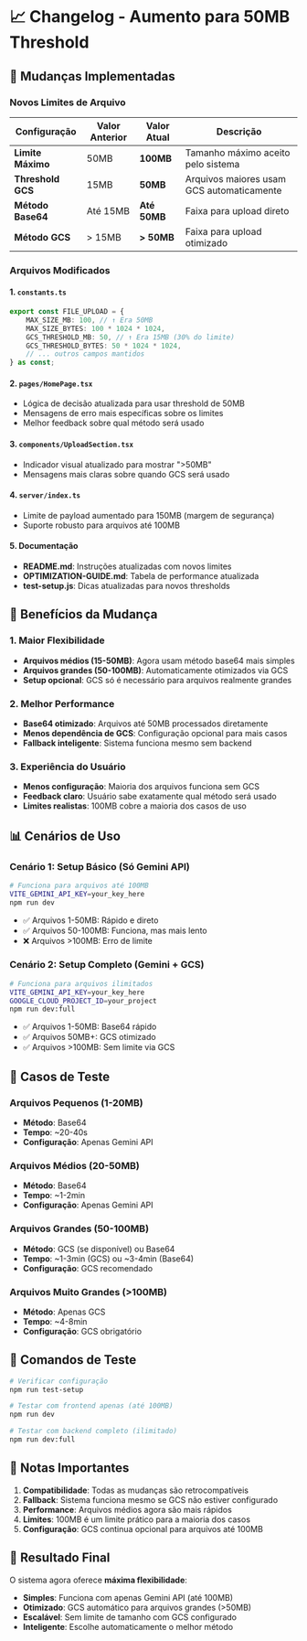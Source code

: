 # 📈 Changelog - Aumento para 50MB Threshold

## 🎯 Mudanças Implementadas

### **Novos Limites de Arquivo**

| Configuração | Valor Anterior | Valor Atual | Descrição |
|--------------|----------------|-------------|-----------|
| **Limite Máximo** | 50MB | **100MB** | Tamanho máximo aceito pelo sistema |
| **Threshold GCS** | 15MB | **50MB** | Arquivos maiores usam GCS automaticamente |
| **Método Base64** | Até 15MB | **Até 50MB** | Faixa para upload direto |
| **Método GCS** | > 15MB | **> 50MB** | Faixa para upload otimizado |

### **Arquivos Modificados**

#### 1. **`constants.ts`**
```typescript
export const FILE_UPLOAD = {
    MAX_SIZE_MB: 100, // ↑ Era 50MB
    MAX_SIZE_BYTES: 100 * 1024 * 1024,
    GCS_THRESHOLD_MB: 50, // ↑ Era 15MB (30% do limite)
    GCS_THRESHOLD_BYTES: 50 * 1024 * 1024,
    // ... outros campos mantidos
} as const;
```

#### 2. **`pages/HomePage.tsx`**
- Lógica de decisão atualizada para usar threshold de 50MB
- Mensagens de erro mais específicas sobre os limites
- Melhor feedback sobre qual método será usado

#### 3. **`components/UploadSection.tsx`**
- Indicador visual atualizado para mostrar ">50MB" 
- Mensagens mais claras sobre quando GCS será usado

#### 4. **`server/index.ts`**
- Limite de payload aumentado para 150MB (margem de segurança)
- Suporte robusto para arquivos até 100MB

#### 5. **Documentação**
- **README.md**: Instruções atualizadas com novos limites
- **OPTIMIZATION-GUIDE.md**: Tabela de performance atualizada
- **test-setup.js**: Dicas atualizadas para novos thresholds

## 🚀 **Benefícios da Mudança**

### **1. Maior Flexibilidade**
- **Arquivos médios (15-50MB)**: Agora usam método base64 mais simples
- **Arquivos grandes (50-100MB)**: Automaticamente otimizados via GCS
- **Setup opcional**: GCS só é necessário para arquivos realmente grandes

### **2. Melhor Performance**
- **Base64 otimizado**: Arquivos até 50MB processados diretamente
- **Menos dependência de GCS**: Configuração opcional para mais casos
- **Fallback inteligente**: Sistema funciona mesmo sem backend

### **3. Experiência do Usuário**
- **Menos configuração**: Maioria dos arquivos funciona sem GCS
- **Feedback claro**: Usuário sabe exatamente qual método será usado
- **Limites realistas**: 100MB cobre a maioria dos casos de uso

## 📊 **Cenários de Uso**

### **Cenário 1: Setup Básico (Só Gemini API)**
```bash
# Funciona para arquivos até 100MB
VITE_GEMINI_API_KEY=your_key_here
npm run dev
```
- ✅ Arquivos 1-50MB: Rápido e direto
- ✅ Arquivos 50-100MB: Funciona, mas mais lento
- ❌ Arquivos >100MB: Erro de limite

### **Cenário 2: Setup Completo (Gemini + GCS)**
```bash
# Funciona para arquivos ilimitados
VITE_GEMINI_API_KEY=your_key_here
GOOGLE_CLOUD_PROJECT_ID=your_project
npm run dev:full
```
- ✅ Arquivos 1-50MB: Base64 rápido
- ✅ Arquivos 50MB+: GCS otimizado
- ✅ Arquivos >100MB: Sem limite via GCS

## 🎯 **Casos de Teste**

### **Arquivos Pequenos (1-20MB)**
- **Método**: Base64
- **Tempo**: ~20-40s
- **Configuração**: Apenas Gemini API

### **Arquivos Médios (20-50MB)**
- **Método**: Base64
- **Tempo**: ~1-2min
- **Configuração**: Apenas Gemini API

### **Arquivos Grandes (50-100MB)**
- **Método**: GCS (se disponível) ou Base64
- **Tempo**: ~1-3min (GCS) ou ~3-4min (Base64)
- **Configuração**: GCS recomendado

### **Arquivos Muito Grandes (>100MB)**
- **Método**: Apenas GCS
- **Tempo**: ~4-8min
- **Configuração**: GCS obrigatório

## 🔧 **Comandos de Teste**

```bash
# Verificar configuração
npm run test-setup

# Testar com frontend apenas (até 100MB)
npm run dev

# Testar com backend completo (ilimitado)
npm run dev:full
```

## 📝 **Notas Importantes**

1. **Compatibilidade**: Todas as mudanças são retrocompatíveis
2. **Fallback**: Sistema funciona mesmo se GCS não estiver configurado
3. **Performance**: Arquivos médios agora são mais rápidos
4. **Limites**: 100MB é um limite prático para a maioria dos casos
5. **Configuração**: GCS continua opcional para arquivos até 100MB

## 🎉 **Resultado Final**

O sistema agora oferece **máxima flexibilidade**:
- **Simples**: Funciona com apenas Gemini API (até 100MB)
- **Otimizado**: GCS automático para arquivos grandes (>50MB)
- **Escalável**: Sem limite de tamanho com GCS configurado
- **Inteligente**: Escolhe automaticamente o melhor método
